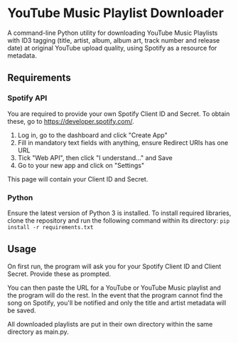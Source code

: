 # YouTube Music Playlist Downloader
A command-line Python utility for downloading YouTube Music Playlists with ID3 tagging (title, artist, album, album art, track number and release date) at original YouTube upload quality, using Spotify as a resource for metadata.

## Requirements
### Spotify API
You are required to provide your own Spotify Client ID and Secret. To obtain these, go to https://developer.spotify.com/.
1. Log in, go to the dashboard and click "Create App"
2. Fill in mandatory text fields with anything, ensure Redirect URIs has one URL
3. Tick "Web API", then click "I understand..." and Save
4. Go to your new app and click on "Settings"
   
This page will contain your Client ID and Secret.
### Python
Ensure the latest version of Python 3 is installed. To install required libraries, clone the repository and run the following command within its directory:
```pip install -r requirements.txt```

## Usage
On first run, the program will ask you for your Spotify Client ID and Client Secret. Provide these as prompted.

You can then paste the URL for a YouTube or YouTube Music playlist and the program will do the rest. In the event that the program cannot find the song on Spotify, you'll be notified and only the title and artist metadata will be saved.

All downloaded playlists are put in their own directory within the same directory as main.py.
